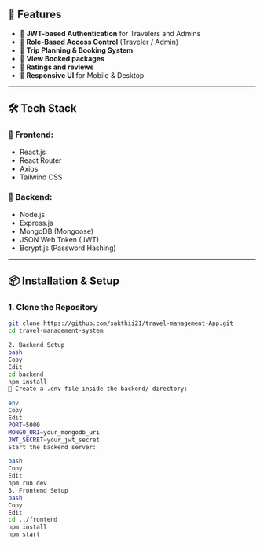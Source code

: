 ## 🚀 Features

- 🔐 **JWT-based Authentication** for Travelers and Admins  
- 🛂 **Role-Based Access Control** (Traveler / Admin)  
- 🧳 **Trip Planning & Booking System**  
- 📅 **View Booked packages**  
- 🧾 **Ratings and reviews**  
- 📱 **Responsive UI** for Mobile & Desktop  

---

## 🛠️ Tech Stack

### 🔷 Frontend:
- React.js  
- React Router  
- Axios  
- Tailwind CSS  

### 🔶 Backend:
- Node.js  
- Express.js  
- MongoDB (Mongoose)  
- JSON Web Token (JWT)  
- Bcrypt.js (Password Hashing)  

---

## 📦 Installation & Setup

### 1. Clone the Repository

```bash
git clone https://github.com/sakthii21/travel-management-App.git
cd travel-management-system

2. Backend Setup
bash
Copy
Edit
cd backend
npm install
🔐 Create a .env file inside the backend/ directory:

env
Copy
Edit
PORT=5000
MONGO_URI=your_mongodb_uri
JWT_SECRET=your_jwt_secret
Start the backend server:

bash
Copy
Edit
npm run dev
3. Frontend Setup
bash
Copy
Edit
cd ../frontend
npm install
npm start

